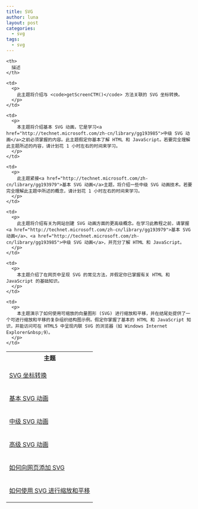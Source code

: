 ```yaml
---
title: SVG
author: luna
layout: post
categories:
  - svg
tags:
  - svg
---
```

<table>
  <tr>
    <th>
      主题
    </th>
    
    <th>
      描述
    </th>
  </tr>
  
  <tr>
    <td>
      <p>
        <a href="http://technet.microsoft.com/zh-cn/library/hh535760">SVG 坐标转换</a>
      </p>
    </td>
    
    <td>
      <p>
        此主题将介绍与 <code>getScreenCTM()</code> 方法关联的 SVG 坐标转换。
      </p>
    </td>
  </tr>
  
  <tr>
    <td>
      <p>
        <a href="http://technet.microsoft.com/zh-cn/library/gg193979">基本 SVG 动画</a>
      </p>
    </td>
    
    <td>
      <p>
        本主题将介绍基本 SVG 动画，它是学习<a href="http://technet.microsoft.com/zh-cn/library/gg193985">中级 SVG 动画</a>之前必须掌握的内容。此主题假定你基本了解 HTML 和 JavaScript。若要完全理解此主题所述的内容，请计划花 1 小时左右的时间来学习。
      </p>
    </td>
  </tr>
  
  <tr>
    <td>
      <p>
        <a href="http://technet.microsoft.com/zh-cn/library/gg193985">中级 SVG 动画</a>
      </p>
    </td>
    
    <td>
      <p>
        此主题紧接<a href="http://technet.microsoft.com/zh-cn/library/gg193979">基本 SVG 动画</a>主题，将介绍一些中级 SVG 动画技术。若要完全理解此主题中所述的概念，请计划花 1 小时左右的时间来学习。
      </p>
    </td>
  </tr>
  
  <tr>
    <td>
      <p>
        <a href="http://technet.microsoft.com/zh-cn/library/hh273393">高级 SVG 动画</a>
      </p>
    </td>
    
    <td>
      <p>
        此主题将介绍有关为网站创建 SVG 动画方面的更高级概念。在学习此教程之前，请掌握<a href="http://technet.microsoft.com/zh-cn/library/gg193979">基本 SVG 动画</a>、<a href="http://technet.microsoft.com/zh-cn/library/gg193985">中级 SVG 动画</a>，并充分了解 HTML 和 JavaScript。
      </p>
    </td>
  </tr>
  
  <tr>
    <td>
      <p>
        <a href="http://technet.microsoft.com/zh-cn/library/gg589526">如何向网页添加 SVG</a>
      </p>
    </td>
    
    <td>
      <p>
        本主题介绍了在网页中呈现 SVG 的常见方法，并假定你已掌握有关 HTML 和 JavaScript 的基础知识。
      </p>
    </td>
  </tr>
  
  <tr>
    <td>
      <p>
        <a href="http://technet.microsoft.com/zh-cn/library/gg589508">如何使用 SVG 进行缩放和平移</a>
      </p>
    </td>
    
    <td>
      <p>
        本主题演示了如何使用可缩放的向量图形 (SVG) 进行缩放和平移，并在结尾处提供了一个可进行缩放和平移的复杂组织结构图示例。假定你掌握了基本的 HTML 和 JavaScript 知识，并能访问可在 HTML5 中呈现内联 SVG 的浏览器（如 Windows Internet Explorer&nbsp;9）。
      </p>
    </td>
  </tr>
</table>
